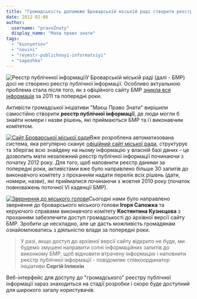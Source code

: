 ```yaml
---
title: "Громадськість допоможе Броварській міській раді створити реєстр публічної інформації"
date: 2012-02-06
author: 
  username: "pravoZnaty"
  display_name: "Маєш право знати"
tags: 
  - "kuznyetsov"
  - "novini"
  - "reyestr-publichnoyi-informatsiyi"
  - "sapozhko"
---
```


![](https://mpz.brovary.org/wp-content/uploads/2012/02/Реєстр-публічних-даних.jpg "Реєстр публічнної інформації")У Броварській міській раді (далі - БМР) досі не створено реєстр публічної інформації. Особливо актуальною проблема стала після того, як з офіційного сайту БМР [зникла вся інформація](https://mpz.brovary.org/novini/%d0%b1%d1%80%d0%be%d0%b2%d0%b0%d1%80%d1%81%d1%8c%d0%ba%d0%b0-%d0%b2%d0%bb%d0%b0%d0%b4%d0%b0-%d0%be%d0%b1%d0%bc%d0%b5%d0%b6%d0%b8%d0%bb%d0%b0-%d0%b4%d0%be%d1%81%d1%82/ "Броварська влада обмежила доступ до документів за 2011 рік") за 2011 та попередні роки.

Активісти громадської ініціативи "Маєш Право Знати" вирішили самостійно створити **реєстр публічної інформації**, де люди могли б знайти номери і назви рішень, які приймаються БМР та її виконавчим комітетом. <!--more-->

[![](https://mpz.brovary.org/wp-content/uploads/2012/02/Сайт-Броварської-міської-ради.jpg "Сайт Броварської міської ради")](https://mpz.brovary.org/wp-content/uploads/2012/02/Сайт-Броварської-міської-ради.jpg)Вже розроблена автоматизована система, яка регулярно сканує [офіційний сайт міської ради](http://brovary-rada.gov.ua "Сайт Броварської міської ради"), структурує та зберігає всю знайдену на ньому інформацію у власній базі даних - це дозволить мати незалежний реєстр публічної інформації починаючи з початку 2012 року. Для того, щоб наповнити реєстр даними за попередні роки, активістами вже було направлено більше 30 запитів до виконавчого комітету з проханням надати перелік всіх рішень (дати, номери, назви), які приймалися починаючи з жовтня 2010 року (початок повноважень поточної VI каденції БМР).

[![](https://mpz.brovary.org/wp-content/uploads/2012/02/Звернення-до-міського-голови.jpg "Звернення до міського голови")](https://mpz.brovary.org/wp-content/uploads/2012/02/Звернення-до-міського-голови.jpg)Сьогодні нами було направлено звернення до броварського міського голови **Ігоря Сапожка** та керуючого справами виконавчого комітету **Костянтина Кузнєцова** з проханням забезпечити доступ громадськості до архівної версії сайту БМР. Зробити це нескладно, але це дасть можливість громадянам ознайомлюватись з діяльністю влади за попередні роки.

> У разі, якщо доступ до архівної версії сайту відкрито не буде, ми будемо змушені направити сотні інформаційних запитів до виконкому БМР, щоб відновити втрачену інформацію і наповнити реєстр публічної інформації - повідомляє співкоординатор ініціативи **Сергій Іллюхін**

Веб-інтерфейс для доступу до "громадського" реєстру публічної інформації зараз знаходиться на стадії розробки і скоро буде доступний для широкого загалу користувачів.
